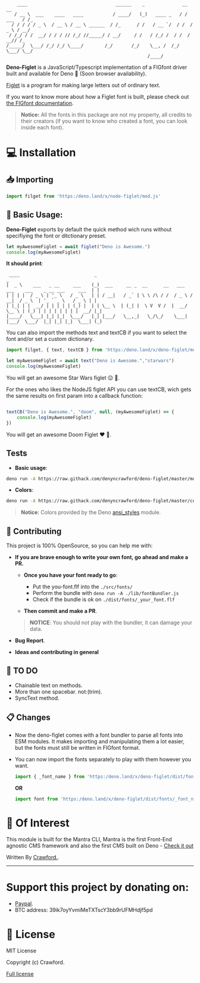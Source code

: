         ____                                 ______    _              __         __ 
       / __ \  ___    ____   ____           / ____/   (_)   ____ _   / /  ___   / /_
      / / / / / _ \  / __ \ / __ \ ______  / /_      / /   / __ `/  / /  / _ \ / __/
     / /_/ / /  __/ / / / // /_/ //_____/ / __/     / /   / /_/ /  / /  /  __// /_  
    /_____/  \___/ /_/ /_/ \____/        /_/       /_/    \__, /  /_/   \___/ \__/  
                                                         /____/                     

**Deno-Figlet** is a JavaScript/Typescript implementation of a FIGfont driver built and available for Deno 🦕 (Soon browser availability).

[Figlet](http://www.figlet.org/) is a program for making large letters out of ordinary text.

If you want to know more about how a Figlet font is built, please check out [the FIGfont documentation](http://www.jave.de/figlet/figfont.html).

> **Notice:** All the fonts in this package are not my property, all credits to their creators (if you want to know who created a font, you can look inside each font).

# :computer: Installation

## :inbox_tray: Importing 

```javascript
import filget from 'https:/deno.land/x/node-figlet/mod.js'
```

## :wrench: Basic Usage:

**Deno-Figlet** exports by default the quick method wich runs without specifiying the font or ditctionary preset.

```javascript
let myAwesomeFiglet = await figlet("Deno is Awesome.")
console.log(myAwesomeFiglet)
```

**It should print**:
	
	 ____                            _                                                                     _ 
 	|  _ \    ___   _ __     ___    (_)  ___     __ _  __      __   ___   ___    ___    _ __ ___     ___  | |
 	| | | |  / _ \ | '_ \   / _ \   | | / __|   / _` | \ \ /\ / /  / _ \ / __|  / _ \  | '_ ` _ \   / _ \ | |
 	| |_| | |  __/ | | | | | (_) |  | | \__ \  | (_| |  \ V  V /  |  __/ \__ \ | (_) | | | | | | | |  __/ |_|
 	|____/   \___| |_| |_|  \___/   |_| |___/   \__,_|   \_/\_/    \___| |___/  \___/  |_| |_| |_|  \___| (_)


You can also import the methods text and textCB if you want to select the font and/or set a custom dictionary.

```javascript
import filget, { text, textCB } from 'https:/deno.land/x/deno-figlet/mod.js'

let myAwesomeFiglet = await text("Deno is Awesome.","starwars")
console.log(myAwesomeFiglet)

```

You will get an awesome Star Wars figlet :wink: :rocket:.

For the ones who likes the NodeJS figlet API you can use textCB, wich gets the same results on first param into a callback function:

```javascript

textCB("Deno is Awesome.", "doom", null, (myAwesomeFiglet) => {
	console.log(myAwesomeFiglet)
})

```

You will get an awesome Doom Figlet :heart: :gun:.

## Tests

- **Basic usage**:

```bash
deno run -A https://raw.githack.com/denyncrawford/deno-figlet/master/mod_test.js

```

- **Colors**:

```bash
deno run -A https://raw.githack.com/denyncrawford/deno-figlet/master/colors_test.js

```

> **Notice**: Colors provided by the Deno [ansi_styles](https://deno.land/x/ansi_styles) module.

## :crown: Contributing

This project is 100% OpenSource, so you can help me with:

- **If you are brave enough to write your own font, go ahead and make a PR.**

  - **Once you have your font ready to go**:

    - Put the you-font.flf into the `./src/fonts/`
    - Perform the bundle with `deno run -A ./lib/fontBundler.js`
    - Check if the bundle is ok on `./dist/fonts/_your_font.flf`

  - **Then commit and make a PR**.

   >**NOTICE**: You should not play with the bundler, it can damage your data. 

- **Bug Report**.

- **Ideas and contributing in general** 

## :pencil: TO DO

- Chainable text on methods.
- More than one spacebar. not:(trim).
- SyncText method.

## :clipboard: Changes

- Now the deno-figlet comes with a font bundler to parse all fonts into ESM modules. It makes importing and manipulating them a lot easier, but the fonts must still be written in FIGfont format.

- You can now import the fonts separately to play with them however you want.

    ```javascript
    import { _font_name } from 'https:/deno.land/x/deno-figlet/dist/fonts/mod.js'
    ```

    **OR**

    ```javascript
    import font from 'https:/deno.land/x/deno-figlet/dist/fonts/_font_name.js'
    ```

# :pushpin: Of Interest

This module is built for the Mantra CLI, Mantra is the first Front-End agnostic CMS framework and also the first CMS built on Deno - [Check it out](https://github.com/mantra-cms)

Written By [Crawford.](https://github.com/denyncrawford).

---

# Support this project by donating on:

- [Paypal](https://paypal.me/DENYNCRAWFORD?locale.x=en_US).
- BTC address: 39ik7oyYvmiMeTXTscY3bb9rUFMHdjf5pd

# :scroll: License

MIT License

Copyright (c) Crawford.

[Full license](https://github.com/denyncrawford/deno-figlet/blob/master/LICENSE)